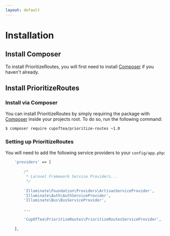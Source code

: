 ```yaml
---
layout: default
---
```


# Installation
<!-- [[TOC]] -->

## Install Composer

To install PrioritizeRoutes, you will first need to install [Composer][composer] if you haven't already.

## Install PrioritizeRoutes

### Install via Composer

You can install PrioritizeRoutes by simply requiring the package with [Composer][composer] inside your projects root. To do so, run the following command:

```bash
$ composer require cupoftea/prioritize-routes ~1.0
```

### Setting up PrioritizeRoutes

You will need to add the following service providers to your `config/app.php`:

```php
	'providers' => [
        
		/*
		 * Laravel Framework Service Providers...
		 */
        
        'Illuminate\Foundation\Providers\ArtisanServiceProvider',
        'Illuminate\Auth\AuthServiceProvider',
        'Illuminate\Bus\BusServiceProvider',
        
        ...
        
        'CupOfTea\PrioritizeRoutes\PrioritizeRoutesServiceProvider',
        
	],
```

[composer]: https://getcomposer.org/doc/00-intro.md
